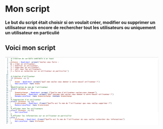 # Mon script 

__Le but du script était choisir si on voulait créer, modifier ou supprimer un utilisateur mais encore de rechercher tout les utilisateurs ou uniquement un utilisateur en particulié__

## Voici mon script 

![](https://github.com/kevinguyodo/Powershell/blob/main/Image/Mon%20script%201.PNG)
